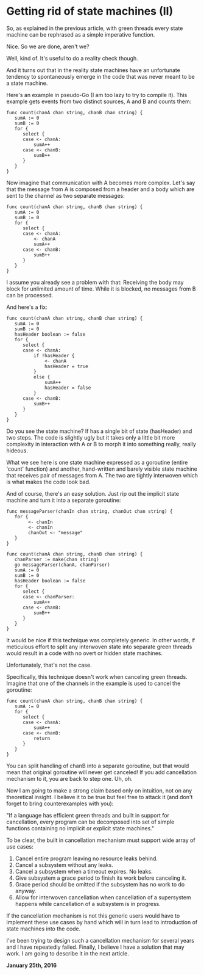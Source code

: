 # Getting rid of state machines (II)



So, as explained in the previous article, with green threads every state machine can be rephrased as a simple imperative function.

Nice. So we are done, aren't we?

Well, kind of. It's useful to do a reality check though.

And it turns out that in the reality state machines have an unfortunate tendency to spontaneously emerge in the code that was never meant to be a state machine.

Here's an example in pseudo-Go (I am too lazy to try to compile it). This example gets events from two distinct sources, A and B and counts them:

    func count(chanA chan string, chanB chan string) {
       sumA := 0
       sumB := 0
       for {
          select {
          case <- chanA:
              sumA++
          case <- chanB:
              sumB++
          }
       }
    }

Now imagine that communication with A becomes more complex. Let's say that the message from A is composed from a header and a body which are sent to the channel as two separate messages:

    func count(chanA chan string, chanB chan string) {
       sumA := 0
       sumB := 0
       for {
          select {
          case <- chanA:
              <- chanA
              sumA++
          case <- chanB:
              sumB++
          }
       }
    }

I assume you already see a problem with that: Receiving the body may block for unlimited amount of time. While it is blocked, no messages from B can be processed.

And here's a fix:

    func count(chanA chan string, chanB chan string) {
       sumA := 0
       sumB := 0
       hasHeader boolean := false
       for {
          select {
          case <- chanA:
              if !hasHeader {
                  <- chanA
                  hasHeader = true
              }
              else {
                  sumA++
                  hasHeader = false
              }
          case <- chanB:
              sumB++
          }
       }
    }

Do you see the state machine? If has a single bit of state (hasHeader) and two steps. The code is slightly ugly but it takes only a little bit more complexity in interaction with A or B to morph it into something really, really hideous.

What we see here is one state machine expressed as a goroutine (entire 'count' function) and another, hand-written and barely visible state machine that receives pair of messages from A. The two are tightly interwoven which is what makes the code look bad.

And of course, there's an easy solution. Just rip out the implicit state machine and turn it into a separate goroutine:

    func messageParser(chanIn chan string, chanOut chan string) {
       for {
            <- chanIn
            <- chanIn
            chanOut <- "message"
       }
    }
    
    func count(chanA chan string, chanB chan string) {
       chanParser := make(chan string)
       go messageParser(chanA, chanParser)
       sumA := 0
       sumB := 0
       hasHeader boolean := false
       for {
          select {
          case <- chanParser:
              sumA++
          case <- chanB:
              sumB++
          }
       }
    }

It would be nice if this technique was completely generic. In other words, if meticulous effort to split any interwoven state into separate green threads would result in a code with no overt or hidden state machines.

Unfortunately, that's not the case.

Specifically, this technique doesn't work when canceling green threads. Imagine that one of the channels in the example is used to cancel the goroutine:

    func count(chanA chan string, chanB chan string) {
       sumA := 0
       for {
          select {
          case <- chanA:
              sumA++
          case <- chanB:
              return
          }
       }
    }

You can split handling of chanB into a separate goroutine, but that would mean that original goroutine will never get canceled! If you add cancellation mechanism to it, you are back to step one. Uh, oh.

Now I am going to make a strong claim based only on intuition, not on any theoretical insight. I believe it to be true but feel free to attack it (and don't forget to bring counterexamples with you):

"If a language has efficient green threads and built in support for cancellation, every program can be decomposed into set of simple functions containing no implicit or explicit state machines."

To be clear, the built in cancellation mechanism must support wide array of use cases:

1.  Cancel entire program leaving no resource leaks behind.
2.  Cancel a subsystem without any leaks.
3.  Cancel a subsystem when a timeout expires. No leaks.
4.  Give subsystem a grace period to finish its work before canceling it.
5.  Grace period should be omitted if the subsystem has no work to do anyway.
6.  Allow for interwoven cancellation when cancellation of a supersystem happens while cancellation of a subsystem is in progress.

If the cancellation mechanism is not this generic users would have to implement these use cases by hand which will in turn lead to introduction of state machines into the code.

I've been trying to design such a cancellation mechanism for several years and I have repeatedly failed. Finally, I believe I have a solution that may work. I am going to describe it in the next article.

**January 25th, 2016**